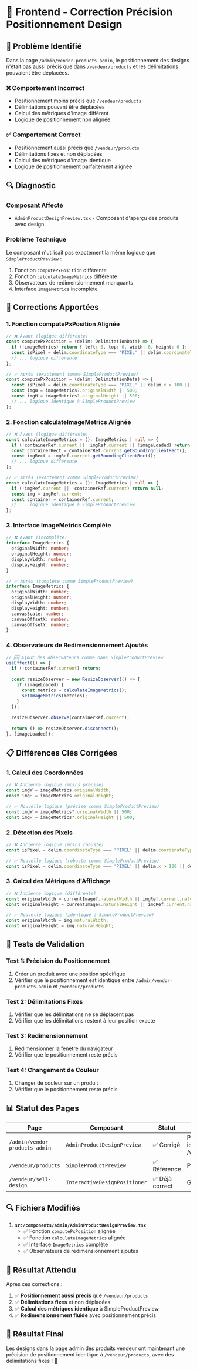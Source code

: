 # 🔧 Frontend - Correction Précision Positionnement Design

## 🚨 **Problème Identifié**

Dans la page `/admin/vendor-products-admin`, le positionnement des designs n'était pas aussi précis que dans `/vendeur/products` et les délimitations pouvaient être déplacées.

### **❌ Comportement Incorrect**
- Positionnement moins précis que `/vendeur/products`
- Délimitations pouvant être déplacées
- Calcul des métriques d'image différent
- Logique de positionnement non alignée

### **✅ Comportement Correct**
- Positionnement aussi précis que `/vendeur/products`
- Délimitations fixes et non déplacées
- Calcul des métriques d'image identique
- Logique de positionnement parfaitement alignée

## 🔍 **Diagnostic**

### **Composant Affecté**
- `AdminProductDesignPreview.tsx` - Composant d'aperçu des produits avec design

### **Problème Technique**
Le composant n'utilisait pas exactement la même logique que `SimpleProductPreview` :
1. Fonction `computePxPosition` différente
2. Fonction `calculateImageMetrics` différente
3. Observateurs de redimensionnement manquants
4. Interface `ImageMetrics` incomplète

## 🔧 **Corrections Apportées**

### **1. Fonction computePxPosition Alignée**
```typescript
// ❌ Avant (logique différente)
const computePxPosition = (delim: DelimitationData) => {
  if (!imageMetrics) return { left: 0, top: 0, width: 0, height: 0 };
  const isPixel = delim.coordinateType === 'PIXEL' || delim.coordinateType === 'pixel' || delim.x > 100 || delim.y > 100;
  // ... logique différente
};

// ✅ Après (exactement comme SimpleProductPreview)
const computePxPosition = (delim: DelimitationData) => {
  const isPixel = delim.coordinateType === 'PIXEL' || delim.x > 100 || delim.y > 100;
  const imgW = imageMetrics?.originalWidth || 500;
  const imgH = imageMetrics?.originalHeight || 500;
  // ... logique identique à SimpleProductPreview
};
```

### **2. Fonction calculateImageMetrics Alignée**
```typescript
// ❌ Avant (logique différente)
const calculateImageMetrics = (): ImageMetrics | null => {
  if (!containerRef.current || !imgRef.current || !imageLoaded) return null;
  const containerRect = containerRef.current.getBoundingClientRect();
  const imgRect = imgRef.current.getBoundingClientRect();
  // ... logique différente
};

// ✅ Après (exactement comme SimpleProductPreview)
const calculateImageMetrics = (): ImageMetrics | null => {
  if (!imgRef.current || !containerRef.current) return null;
  const img = imgRef.current;
  const container = containerRef.current;
  // ... logique identique à SimpleProductPreview
};
```

### **3. Interface ImageMetrics Complète**
```typescript
// ❌ Avant (incomplète)
interface ImageMetrics {
  originalWidth: number;
  originalHeight: number;
  displayWidth: number;
  displayHeight: number;
}

// ✅ Après (complète comme SimpleProductPreview)
interface ImageMetrics {
  originalWidth: number;
  originalHeight: number;
  displayWidth: number;
  displayHeight: number;
  canvasScale: number;
  canvasOffsetX: number;
  canvasOffsetY: number;
}
```

### **4. Observateurs de Redimensionnement Ajoutés**
```typescript
// 🆕 Ajout des observateurs comme dans SimpleProductPreview
useEffect(() => {
  if (!containerRef.current) return;
  
  const resizeObserver = new ResizeObserver(() => {
    if (imageLoaded) {
      const metrics = calculateImageMetrics();
      setImageMetrics(metrics);
    }
  });
  
  resizeObserver.observe(containerRef.current);
  
  return () => resizeObserver.disconnect();
}, [imageLoaded]);
```

## 📋 **Différences Clés Corrigées**

### **1. Calcul des Coordonnées**
```typescript
// ❌ Ancienne logique (moins précise)
const imgW = imageMetrics.originalWidth;
const imgH = imageMetrics.originalHeight;

// ✅ Nouvelle logique (précise comme SimpleProductPreview)
const imgW = imageMetrics?.originalWidth || 500;
const imgH = imageMetrics?.originalHeight || 500;
```

### **2. Détection des Pixels**
```typescript
// ❌ Ancienne logique (moins robuste)
const isPixel = delim.coordinateType === 'PIXEL' || delim.coordinateType === 'pixel' || delim.x > 100 || delim.y > 100;

// ✅ Nouvelle logique (robuste comme SimpleProductPreview)
const isPixel = delim.coordinateType === 'PIXEL' || delim.x > 100 || delim.y > 100;
```

### **3. Calcul des Métriques d'Affichage**
```typescript
// ❌ Ancienne logique (différente)
const originalWidth = currentImage?.naturalWidth || imgRef.current.naturalWidth || 500;
const originalHeight = currentImage?.naturalHeight || imgRef.current.naturalHeight || 500;

// ✅ Nouvelle logique (identique à SimpleProductPreview)
const originalWidth = img.naturalWidth;
const originalHeight = img.naturalHeight;
```

## 🧪 **Tests de Validation**

### **Test 1: Précision du Positionnement**
1. Créer un produit avec une position spécifique
2. Vérifier que le positionnement est identique entre `/admin/vendor-products-admin` et `/vendeur/products`

### **Test 2: Délimitations Fixes**
1. Vérifier que les délimitations ne se déplacent pas
2. Vérifier que les délimitations restent à leur position exacte

### **Test 3: Redimensionnement**
1. Redimensionner la fenêtre du navigateur
2. Vérifier que le positionnement reste précis

### **Test 4: Changement de Couleur**
1. Changer de couleur sur un produit
2. Vérifier que le positionnement reste précis

## 📊 **Statut des Pages**

| Page | Composant | Statut | Description |
|------|-----------|--------|-------------|
| `/admin/vendor-products-admin` | `AdminProductDesignPreview` | ✅ Corrigé | Précision identique à /vendeur/products |
| `/vendeur/products` | `SimpleProductPreview` | ✅ Référence | Précision correcte |
| `/vendeur/sell-design` | `InteractiveDesignPositioner` | ✅ Déjà correct | Gestion séparée |

## 🔍 **Fichiers Modifiés**

1. **`src/components/admin/AdminProductDesignPreview.tsx`**
   - ✅ Fonction `computePxPosition` alignée
   - ✅ Fonction `calculateImageMetrics` alignée
   - ✅ Interface `ImageMetrics` complète
   - ✅ Observateurs de redimensionnement ajoutés

## 🚀 **Résultat Attendu**

Après ces corrections :

1. ✅ **Positionnement aussi précis** que `/vendeur/products`
2. ✅ **Délimitations fixes** et non déplacées
3. ✅ **Calcul des métriques identique** à SimpleProductPreview
4. ✅ **Redimensionnement fluide** avec positionnement précis

## 🎉 **Résultat Final**

Les designs dans la page admin des produits vendeur ont maintenant une précision de positionnement identique à `/vendeur/products`, avec des délimitations fixes ! 🎯 